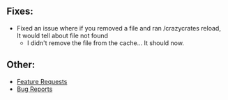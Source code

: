 ## Fixes:
* Fixed an issue where if you removed a file and ran /crazycrates reload, It would tell about file not found
  * I didn't remove the file from the cache... It should now.

## Other:
* [Feature Requests](https://github.com/Crazy-Crew/CrazyCrates/discussions/categories/features)
* [Bug Reports](https://github.com/Crazy-Crew/CrazyCrates/issues)